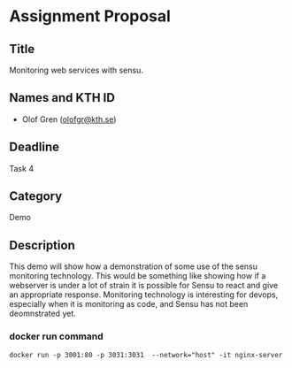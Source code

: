 # Assignment Proposal

## Title

Monitoring web services with sensu. 

## Names and KTH ID

- Olof Gren (olofgr@kth.se)

## Deadline

Task 4

## Category

Demo

## Description

This demo will show how a demonstration of some use of the sensu monitoring 
technology. This would be something like showing how if a webserver is under 
a lot of strain it is possible for Sensu to react and give an appropriate 
response. Monitoring technology is interesting for devops, especially when
it is monitoring as code, and Sensu has not been deomnstrated yet. 


### docker run command
```
docker run -p 3001:80 -p 3031:3031  --network="host" -it nginx-server
```